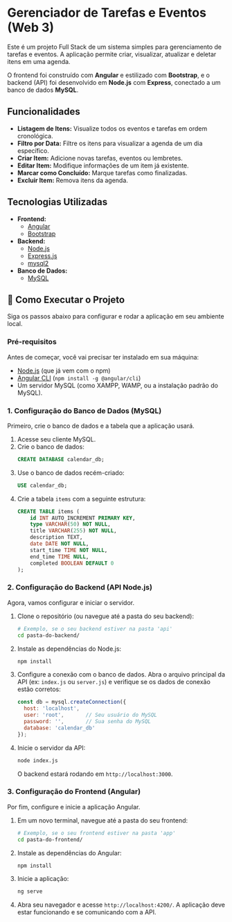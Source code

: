 # Gerenciador de Tarefas e Eventos (Web 3)

Este é um projeto Full Stack de um sistema simples para gerenciamento de tarefas e eventos. A aplicação permite criar, visualizar, atualizar e deletar itens em uma agenda.

O frontend foi construído com **Angular** e estilizado com **Bootstrap**, e o backend (API) foi desenvolvido em **Node.js** com **Express**, conectado a um banco de dados **MySQL**.

##  Funcionalidades

* **Listagem de Itens:** Visualize todos os eventos e tarefas em ordem cronológica.
* **Filtro por Data:** Filtre os itens para visualizar a agenda de um dia específico.
* **Criar Item:** Adicione novas tarefas, eventos ou lembretes.
* **Editar Item:** Modifique informações de um item já existente.
* **Marcar como Concluído:** Marque tarefas como finalizadas.
* **Excluir Item:** Remova itens da agenda.

##  Tecnologias Utilizadas

* **Frontend:**
    * [Angular](https://angular.io/)
    * [Bootstrap](https://getbootstrap.com/)
* **Backend:**
    * [Node.js](https://nodejs.org/)
    * [Express.js](https://expressjs.com/)
    * [mysql2](https://github.com/sidorares/node-mysql2)
* **Banco de Dados:**
    * [MySQL](https://www.mysql.com/)

## 🚀 Como Executar o Projeto

Siga os passos abaixo para configurar e rodar a aplicação em seu ambiente local.

### Pré-requisitos

Antes de começar, você vai precisar ter instalado em sua máquina:
* [Node.js](https://nodejs.org/en/) (que já vem com o npm)
* [Angular CLI](https://angular.io/cli) (`npm install -g @angular/cli`)
* Um servidor MySQL (como XAMPP, WAMP, ou a instalação padrão do MySQL).

### 1. Configuração do Banco de Dados (MySQL)

Primeiro, crie o banco de dados e a tabela que a aplicação usará.

1.  Acesse seu cliente MySQL.
2.  Crie o banco de dados:
    ```sql
    CREATE DATABASE calendar_db;
    ```
3.  Use o banco de dados recém-criado:
    ```sql
    USE calendar_db;
    ```
4.  Crie a tabela `items` com a seguinte estrutura:
    ```sql
    CREATE TABLE items (
        id INT AUTO_INCREMENT PRIMARY KEY,
        type VARCHAR(50) NOT NULL,
        title VARCHAR(255) NOT NULL,
        description TEXT,
        date DATE NOT NULL,
        start_time TIME NOT NULL,
        end_time TIME NULL,
        completed BOOLEAN DEFAULT 0
    );
    ```

### 2. Configuração do Backend (API Node.js)

Agora, vamos configurar e iniciar o servidor.

1.  Clone o repositório (ou navegue até a pasta do seu backend):
    ```bash
    # Exemplo, se o seu backend estiver na pasta 'api'
    cd pasta-do-backend/
    ```

2.  Instale as dependências do Node.js:
    ```bash
    npm install
    ```

3.  Configure a conexão com o banco de dados. Abra o arquivo principal da API (ex: `index.js` ou `server.js`) e verifique se os dados de conexão estão corretos:
    ```javascript
    const db = mysql.createConnection({
      host: 'localhost',
      user: 'root',       // Seu usuário do MySQL
      password: '',       // Sua senha do MySQL
      database: 'calendar_db'
    });
    ```

4.  Inicie o servidor da API:
    ```bash
    node index.js
    ```
    O backend estará rodando em `http://localhost:3000`.

### 3. Configuração do Frontend (Angular)

Por fim, configure e inicie a aplicação Angular.

1.  Em um novo terminal, navegue até a pasta do seu frontend:
    ```bash
    # Exemplo, se o seu frontend estiver na pasta 'app'
    cd pasta-do-frontend/
    ```
2.  Instale as dependências do Angular:
    ```bash
    npm install
    ```
3.  Inicie a aplicação:
    ```bash
    ng serve
    ```
4.  Abra seu navegador e acesse `http://localhost:4200/`. A aplicação deve estar funcionando e se comunicando com a API.
